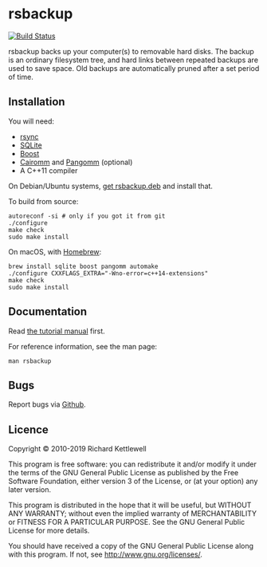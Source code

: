 rsbackup
========

[![Build Status](https://travis-ci.org/ewxrjk/rsbackup.svg?branch=master)](https://travis-ci.org/ewxrjk/rsbackup)

rsbackup backs up your computer(s) to removable hard disks.  The
backup is an ordinary filesystem tree, and hard links between repeated
backups are used to save space.  Old backups are automatically pruned
after a set period of time.

Installation
------------

You will need:

* [rsync](http://samba.anu.edu.au/rsync/)
* [SQLite](http://www.sqlite.org/)
* [Boost](http://www.boost.org/)
* [Cairomm](https://www.cairographics.org/cairomm/) and [Pangomm](https://github.com/GNOME/pangomm) (optional)
* A C++11 compiler

On Debian/Ubuntu systems,
[get rsbackup.deb](http://www.greenend.org.uk/rjk/rsbackup) and
install that.

To build from source:

    autoreconf -si # only if you got it from git
    ./configure
    make check
    sudo make install

On macOS, with [Homebrew](https://brew.sh/):

    brew install sqlite boost pangomm automake
    ./configure CXXFLAGS_EXTRA="-Wno-error=c++14-extensions"
    make check
    sudo make install

Documentation
-------------

Read [the tutorial manual](http://www.greenend.org.uk/rjk/rsbackup/rsbackup-manual.html) first.

For reference information, see the man page:

    man rsbackup

Bugs
----

Report bugs via [Github](https://github.com/ewxrjk/rsbackup/issues).

Licence
-------

Copyright © 2010-2019 Richard Kettlewell

This program is free software: you can redistribute it and/or modify
it under the terms of the GNU General Public License as published by
the Free Software Foundation, either version 3 of the License, or
(at your option) any later version.

This program is distributed in the hope that it will be useful,
but WITHOUT ANY WARRANTY; without even the implied warranty of
MERCHANTABILITY or FITNESS FOR A PARTICULAR PURPOSE.  See the
GNU General Public License for more details.

You should have received a copy of the GNU General Public License
along with this program.  If not, see <http://www.gnu.org/licenses/>.
